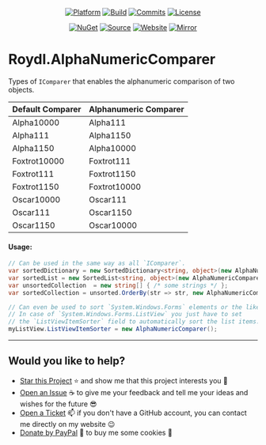 <p align="center">
<a href="https://dotnet.microsoft.com/download/dotnet/5.0" rel="nofollow"><img src="https://img.shields.io/badge/core-v3.1%20%7C%20v5.0-lightgrey.svg?style=flat&amp;logo=.net&amp;logoColor=white" alt="Platform"></a>
<a href="https://github.com/Roydl/AlphaNumericComparer/actions/workflows/dotnet.yml"><img src="https://github.com/Roydl/AlphaNumericComparer/actions/workflows/dotnet.yml/badge.svg" alt="Build"></a>
<a href="https://github.com/Roydl/AlphaNumericComparer/commits/master"><img src="https://img.shields.io/github/last-commit/Roydl/AlphaNumericComparer.svg?style=flat&amp;logo=github&amp;logoColor=white" alt="Commits"></a>
<a href="https://github.com/Roydl/AlphaNumericComparer/blob/master/LICENSE.txt"><img src="https://img.shields.io/github/license/Roydl/AlphaNumericComparer.svg?style=flat" alt="License"></a>
</p>
<p align="center">
<a href="https://www.nuget.org/packages/Roydl.AlphaNumericComparer" rel="nofollow"><img src="https://img.shields.io/nuget/v/Roydl.AlphaNumericComparer.svg?style=flat&amp;logo=nuget&amp;logoColor=white&amp;label=nuget" alt="NuGet"></a>
<a href="https://github.com/Roydl/AlphaNumericComparer/archive/master.zip"><img src="https://img.shields.io/badge/download-source-yellow.svg?style=flat" alt="Source"></a>
<a href="https://www.si13n7.com" rel="nofollow"><img src="https://img.shields.io/website/https/www.si13n7.com.svg?style=flat&amp;down_color=red&amp;down_message=offline&amp;up_color=limegreen&amp;up_message=online&amp;logo=data%3Aimage%2Fpng%3Bbase64%2CiVBORw0KGgoAAAANSUhEUgAAAA4AAAAOCAYAAAAfSC3RAAAAAXNSR0IArs4c6QAAAARnQU1BAACxjwv8YQUAAAAJcEhZcwAADsMAAA7DAcdvqGQAAAEwSURBVDhPxZJNSgNBEIXnCp5AcCO4CmaTRRaKBhdCFkGCCKLgz2Y2RiQgCiqZzmi3CG4COj0X8ApewSt4Ba%2FQ9leZGpyVG8GComtq3qv3qmeS%2Fw9nikHMd5sVn3bqLx7zom1NcW8z%2F6G9CjoPm722rPEv45EJ21vD0O30AvX12IWDvTRsrPXrnjPlUYO0u3McVpZXhch5cnguZ7vVDWfpjRAZgPqc%2BIMEgKQe9Pfr0xn%2FBqZJjAUNQKilp5cC1gHYYz8Usc3OQsTz9HZWK5BMJwFDwrbWbuIXhfhg%2FDpWuE2mK5lEgQtiz4baU14u3V09i5peiipy6qVAxFWtZiflJiq8AAiIZx1CnxpStGmEpEHDZf4r2pUd%2BMjYxomoxJofo4L%2FHqyR57OF6vEvIkm%2BAYRc%2BWd4P97CAAAAAElFTkSuQmCC" alt="Website"></a>
<a href="https://www.si13n7.de" rel="nofollow"><img src="https://img.shields.io/website/https/www.si13n7.de.svg?style=flat&amp;down_color=red&amp;down_message=offline&amp;label=mirror&amp;up_color=limegreen&amp;up_message=online&amp;logo=data%3Aimage%2Fpng%3Bbase64%2CiVBORw0KGgoAAAANSUhEUgAAAA4AAAAOCAYAAAAfSC3RAAAAAXNSR0IArs4c6QAAAARnQU1BAACxjwv8YQUAAAAJcEhZcwAADsMAAA7DAcdvqGQAAAEwSURBVDhPxZJNSgNBEIXnCp5AcCO4CmaTRRaKBhdCFkGCCKLgz2Y2RiQgCiqZzmi3CG4COj0X8ApewSt4Ba%2FQ9leZGpyVG8GComtq3qv3qmeS%2Fw9nikHMd5sVn3bqLx7zom1NcW8z%2F6G9CjoPm722rPEv45EJ21vD0O30AvX12IWDvTRsrPXrnjPlUYO0u3McVpZXhch5cnguZ7vVDWfpjRAZgPqc%2BIMEgKQe9Pfr0xn%2FBqZJjAUNQKilp5cC1gHYYz8Usc3OQsTz9HZWK5BMJwFDwrbWbuIXhfhg%2FDpWuE2mK5lEgQtiz4baU14u3V09i5peiipy6qVAxFWtZiflJiq8AAiIZx1CnxpStGmEpEHDZf4r2pUd%2BMjYxomoxJofo4L%2FHqyR57OF6vEvIkm%2BAYRc%2BWd4P97CAAAAAElFTkSuQmCC" alt="Mirror"></a>
</p>

# Roydl.AlphaNumericComparer

Types of `IComparer` that enables the alphanumeric comparison of two objects.

| Default Comparer | Alphanumeric Comparer |
| ---- | ---- |
| Alpha10000 | Alpha111 |
| Alpha111 | Alpha1150 |
| Alpha1150 | Alpha10000 |
| Foxtrot10000 | Foxtrot111 |
| Foxtrot111 | Foxtrot1150 |
| Foxtrot1150 | Foxtrot10000 |
| Oscar10000 | Oscar111 |
| Oscar111 | Oscar1150 |
| Oscar1150 | Oscar10000 |


#### Usage:
```cs
// Can be used in the same way as all `IComparer`.
var sortedDictionary = new SortedDictionary<string, object>(new AlphaNumericComparer<string>());
var sortedList = new SortedList<string, object>(new AlphaNumericComparer<string>());
var unsortedCollection  = new string[] { /* some strings */ };
var sortedCollection = unsorted.OrderBy(str => str, new AlphaNumericComparer<string>());

// Can even be used to sort `System.Windows.Forms` elements or the like.
// In case of `System.Windows.Forms.ListView` you just have to set
// the `ListViewItemSorter` field to automatically sort the list items.
myListView.ListViewItemSorter = new AlphaNumericComparer();
```

---


## Would you like to help?

- [Star this Project](https://github.com/Roydl/AlphaNumericComparer/stargazers) :star: and show me that this project interests you :hugs:
- [Open an Issue](https://github.com/Roydl/AlphaNumericComparer/issues/new) :coffee: to give me your feedback and tell me your ideas and wishes for the future :sunglasses:
- [Open a Ticket](https://support.si13n7.de/) :mailbox: if you don't have a GitHub account, you can contact me directly on my website :wink:
- [Donate by PayPal](http://donate.si13n7.com/) :money_with_wings: to buy me some cookies :cookie:


